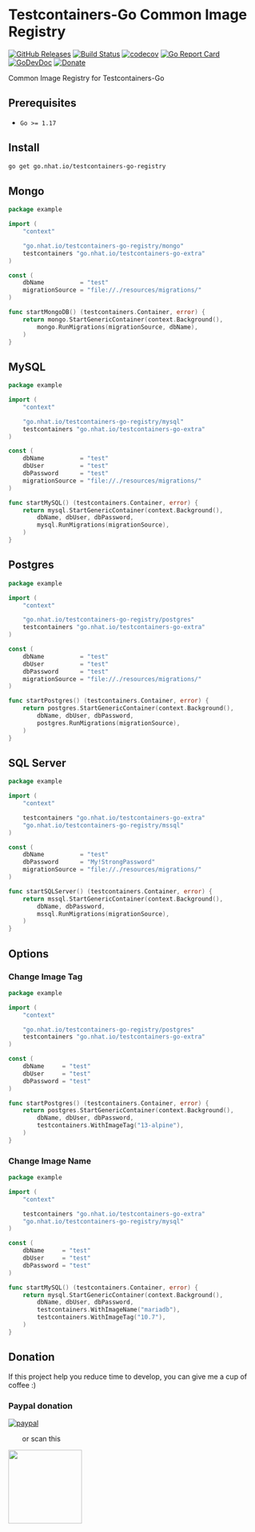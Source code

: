 # Testcontainers-Go Common Image Registry

[![GitHub Releases](https://img.shields.io/github/v/release/nhatthm/testcontainers-go-registry)](https://github.com/nhatthm/testcontainers-go-registry/releases/latest)
[![Build Status](https://github.com/nhatthm/testcontainers-go-registry/actions/workflows/test.yaml/badge.svg)](https://github.com/nhatthm/testcontainers-go-registry/actions/workflows/test.yaml)
[![codecov](https://codecov.io/gh/nhatthm/testcontainers-go-registry/branch/master/graph/badge.svg?token=eTdAgDE2vR)](https://codecov.io/gh/nhatthm/testcontainers-go-registry)
[![Go Report Card](https://goreportcard.com/badge/github.com/nhatthm/testcontainers-go-registry)](https://goreportcard.com/report/github.com/nhatthm/testcontainers-go-registry)
[![GoDevDoc](https://img.shields.io/badge/dev-doc-00ADD8?logo=go)](https://pkg.go.dev/github.com/nhatthm/testcontainers-go-registry)
[![Donate](https://img.shields.io/badge/Donate-PayPal-green.svg)](https://www.paypal.com/donate/?hosted_button_id=PJZSGJN57TDJY)

Common Image Registry for Testcontainers-Go

## Prerequisites

- `Go >= 1.17`

## Install

```bash
go get go.nhat.io/testcontainers-go-registry
```

## Mongo

```go
package example

import (
	"context"

	"go.nhat.io/testcontainers-go-registry/mongo"
	testcontainers "go.nhat.io/testcontainers-go-extra"
)

const (
	dbName          = "test"
	migrationSource = "file://./resources/migrations/"
)

func startMongoDB() (testcontainers.Container, error) {
	return mongo.StartGenericContainer(context.Background(),
		mongo.RunMigrations(migrationSource, dbName),
	)
}
```

## MySQL

```go
package example

import (
	"context"

	"go.nhat.io/testcontainers-go-registry/mysql"
	testcontainers "go.nhat.io/testcontainers-go-extra"
)

const (
	dbName          = "test"
	dbUser          = "test"
	dbPassword      = "test"
	migrationSource = "file://./resources/migrations/"
)

func startMySQL() (testcontainers.Container, error) {
	return mysql.StartGenericContainer(context.Background(),
		dbName, dbUser, dbPassword,
		mysql.RunMigrations(migrationSource),
	)
}
```

## Postgres

```go
package example

import (
	"context"

	"go.nhat.io/testcontainers-go-registry/postgres"
	testcontainers "go.nhat.io/testcontainers-go-extra"
)

const (
	dbName          = "test"
	dbUser          = "test"
	dbPassword      = "test"
	migrationSource = "file://./resources/migrations/"
)

func startPostgres() (testcontainers.Container, error) {
	return postgres.StartGenericContainer(context.Background(),
		dbName, dbUser, dbPassword,
		postgres.RunMigrations(migrationSource),
	)
}
```

## SQL Server

```go
package example

import (
	"context"

	testcontainers "go.nhat.io/testcontainers-go-extra"
	"go.nhat.io/testcontainers-go-registry/mssql"
)

const (
	dbName          = "test"
	dbPassword      = "My!StrongPassword"
	migrationSource = "file://./resources/migrations/"
)

func startSQLServer() (testcontainers.Container, error) {
	return mssql.StartGenericContainer(context.Background(),
		dbName, dbPassword,
		mssql.RunMigrations(migrationSource),
	)
}
```

## Options

### Change Image Tag

```go
package example

import (
	"context"

	"go.nhat.io/testcontainers-go-registry/postgres"
	testcontainers "go.nhat.io/testcontainers-go-extra"
)

const (
	dbName     = "test"
	dbUser     = "test"
	dbPassword = "test"
)

func startPostgres() (testcontainers.Container, error) {
	return postgres.StartGenericContainer(context.Background(),
		dbName, dbUser, dbPassword,
		testcontainers.WithImageTag("13-alpine"),
	)
}
```

### Change Image Name

```go
package example

import (
	"context"

	testcontainers "go.nhat.io/testcontainers-go-extra"
	"go.nhat.io/testcontainers-go-registry/mysql"
)

const (
	dbName     = "test"
	dbUser     = "test"
	dbPassword = "test"
)

func startMySQL() (testcontainers.Container, error) {
	return mysql.StartGenericContainer(context.Background(),
		dbName, dbUser, dbPassword,
		testcontainers.WithImageName("mariadb"),
		testcontainers.WithImageTag("10.7"),
	)
}
```

## Donation

If this project help you reduce time to develop, you can give me a cup of coffee :)

### Paypal donation

[![paypal](https://www.paypalobjects.com/en_US/i/btn/btn_donateCC_LG.gif)](https://www.paypal.com/donate/?hosted_button_id=PJZSGJN57TDJY)

&nbsp;&nbsp;&nbsp;&nbsp;&nbsp;&nbsp;&nbsp;or scan this

<img src="https://user-images.githubusercontent.com/1154587/113494222-ad8cb200-94e6-11eb-9ef3-eb883ada222a.png" width="147px" />
